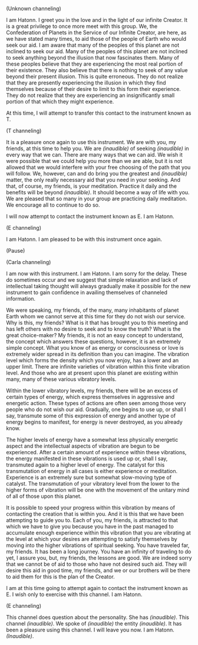 <p class="channel-type">(Unknown channeling)</p>
<p>I am Hatonn. I greet you in the love and in the light of our infinite Creator. It is a great privilege to once more meet with this group. We, the Confederation of Planets in the Service of our Infinite Creator, are here, as we have stated many times, to aid those of the people of Earth who would seek our aid. I am aware that many of the peoples of this planet are not inclined to seek our aid. Many of the peoples of this planet are not inclined to seek anything beyond the illusion that now fascinates them. Many of these peoples believe that they are experiencing the most real portion of their existence. They also believe that there is nothing to seek of any value beyond their present illusion. This is quite erroneous. They do not realize that they are presently experiencing the illusion in which they find themselves because of their desire to limit to this form their experience. They do not realize that they are experiencing an insignificantly small portion of that which they might experience.</p>
<p>At this time, I will attempt to transfer this contact to the instrument known as T.</p>
<p class="channel-type">(T channeling)</p>
<p>It is a pleasure once again to use this instrument. We are with you, my friends, at this time to help you. We are <em>(inaudible)</em> of seeking <em>(inaudible)</em> in every way that we can. There are many ways that we can aid. We wish it were possible that we could help you more than we are able, but it is not allowed that we would interfere with your free choosing of the path that you will follow. We, however, can and do bring you the greatest and <em>(inaudible)</em> matter, the only really necessary aid that you need in your seeking. And that, of course, my friends, is your meditation. Practice it daily and the benefits will be beyond <em>(inaudible)</em>. It should become a way of life with you. We are pleased that so many in your group are practicing daily meditation. We encourage all to continue to do so.</p>
<p>I will now attempt to contact the instrument known as E. I am Hatonn.</p>
<p class="channel-type">(E channeling)</p>
<p>I am Hatonn. I am pleased to be with this instrument once again.</p>
<p class="comment">(Pause)</p>
<p class="channel-type">(Carla channeling)</p>
<p>I am now with this instrument. I am Hatonn. I am sorry for the delay. These do sometimes occur and we suggest that simple relaxation and lack of intellectual taking thought will always gradually make it possible for the new instrument to gain confidence in availing themselves of channeled information.</p>
<p>We were speaking, my friends, of the many, many inhabitants of planet Earth whom we cannot serve at this time for they do not wish our service. Why is this, my friends? What is it that has brought you to this meeting and has left others with no desire to seek and to know the truth? What is the great choice-maker? My friends, it is not an easy concept to understand, the concept which answers these questions, however, it is an extremely simple concept. What you know of as energy or consciousness or love is extremely wider spread in its definition than you can imagine. The vibration level which forms the density which you now enjoy, has a lower and an upper limit. There are infinite varieties of vibration within this finite vibration level. And those who are at present upon this planet are existing within many, many of these various vibratory levels.</p>
<p>Within the lower vibratory levels, my friends, there will be an excess of certain types of energy, which express themselves in aggressive and energetic action. These types of actions are often seen among those very people who do not wish our aid. Gradually, one begins to use up, or shall I say, transmute some of this expression of energy and another type of energy begins to manifest, for energy is never destroyed, as you already know.</p>
<p>The higher levels of energy have a somewhat less physically energetic aspect and the intellectual aspects of vibration are begun to be experienced. After a certain amount of experience within these vibrations, the energy manifested in these vibrations is used up or, shall I say, transmuted again to a higher level of energy. The catalyst for this transmutation of energy in all cases is either experience or meditation. Experience is an extremely sure but somewhat slow-moving type of catalyst. The transmutation of your vibratory level from the lower to the higher forms of vibration will be one with the movement of the unitary mind of all of those upon this planet.</p>
<p>It is possible to speed your progress within this vibration by means of contacting the creation that is within you. And it is this that we have been attempting to guide you to. Each of you, my friends, is attracted to that which we have to give you because you have in the past managed to accumulate enough experience within this vibration that you are vibrating at the level at which your desires are attempting to satisfy themselves by moving into the higher vibrations of spiritual seeking. You have traveled far, my friends. It has been a long journey. You have an infinity of traveling to do yet, I assure you, but, my friends, the lessons are good. We are indeed sorry that we cannot be of aid to those who have not desired such aid. They will desire this aid in good time, my friends, and we or our brothers will be there to aid them for this is the plan of the Creator.</p>
<p>I am at this time going to attempt again to contact the instrument known as E. I wish only to exercise with this channel. I am Hatonn.</p>
<p class="channel-type">(E channeling)</p>
<p>This channel does question about the personality. She has <em>(inaudible)</em>. This channel <em>(inaudible)</em>. We spoke of <em>(inaudible)</em> the entity <em>(inaudible)</em>. It has been a pleasure using this channel. I will leave you now. I am Hatonn. <em>(Inaudible)</em>.</p>